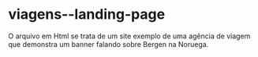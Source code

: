 # viagens--landing-page
O arquivo em Html se trata de um site exemplo de uma agência de viagem que demonstra um banner falando sobre Bergen na Noruega.
